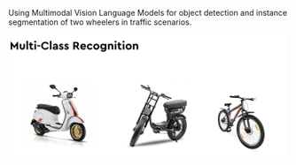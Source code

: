 Using Multimodal Vision Language Models for object detection and instance segmentation of two wheelers in traffic scenarios.

![Problem Statement](problem.png)
